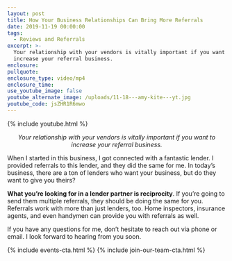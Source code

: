 ```yaml
---
layout: post
title: How Your Business Relationships Can Bring More Referrals
date: 2019-11-19 00:00:00
tags:
  - Reviews and Referrals
excerpt: >-
  Your relationship with your vendors is vitally important if you want to
  increase your referral business.
enclosure:
pullquote:
enclosure_type: video/mp4
enclosure_time:
use_youtube_image: false
youtube_alternate_image: /uploads/11-18---amy-kite---yt.jpg
youtube_code: jsZHR1R6mwo
---
```


{% include youtube.html %}

<p style="text-align:center;"><em>Your relationship with your vendors is vitally important if you want to increase your referral business.</em></p>

When I started in this business, I got connected with a fantastic lender. I provided referrals to this lender, and they did the same for me. In today’s business, there are a ton of lenders who want your business, but do they want to give you theirs?

**What you’re looking for in a lender partner is reciprocity**. If you’re going to send them multiple referrals, they should be doing the same for you. Referrals work with more than just lenders, too. Home inspectors, insurance agents, and even handymen can provide you with referrals as well.

If you have any questions for me, don’t hesitate to reach out via phone or email. I look forward to hearing from you soon.

{% include events-cta.html %} {% include join-our-team-cta.html %}